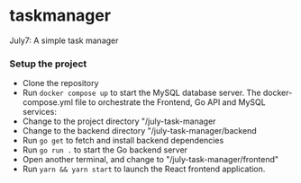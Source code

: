 # taskmanager

July7: A simple task manager

### Setup the project

- Clone the repository
- Run `docker compose up` to start the MySQL database server. The docker-compose.yml file to orchestrate the Frontend, Go API and MySQL services:
- Change to the project directory "/july-task-manager
- Change to the backend directory "/july-task-manager/backend
- Run `go get` to fetch and install backend dependencies
- Run `go run .` to start the Go backend server
- Open another terminal, and change to "/july-task-manager/frontend"
- Run `yarn && yarn start` to launch the React frontend application.
